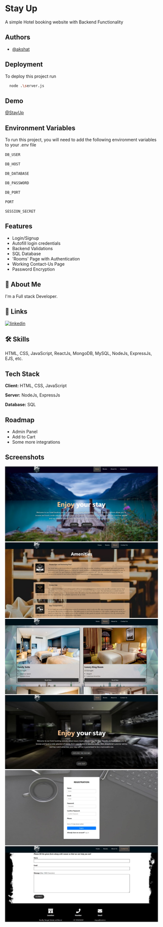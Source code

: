 
# Stay Up

A simple Hotel booking website with Backend Functionality


## Authors

- [@akshat](https://www.github.com/akshatg02/)

## Deployment

To deploy this project run

```bash
  node .\server.js
```


## Demo

[@StayUp](https://stayup.onrender.com)
## Environment Variables

To run this project, you will need to add the following environment variables to your .env file

`DB_USER`

`DB_HOST`

`DB_DATABASE`

`DB_PASSWORD`

`DB_PORT`

`PORT`

`SESSION_SECRET`
## Features

- Login/Signup
- Autofill login credentials
- Backend Validations
- SQL Database
- 'Rooms' Page with Authentication
- Working Contact-Us Page
- Password Encryption

## 🚀 About Me
I'm a Full stack Developer.

## 🔗 Links
[![linkedin](https://img.shields.io/badge/linkedin-0A66C2?style=for-the-badge&logo=linkedin&logoColor=white)](https://www.linkedin.com/in/akshat-garg-9021a8225/)


## 🛠 Skills
HTML, CSS, JavaScript, ReactJs, MongoDB, MySQL, NodeJs, ExpressJs, EJS, etc.


## Tech Stack

**Client:** HTML, CSS, JavaScript

**Server:** NodeJs, ExpressJs

**Database:** SQL


## Roadmap

- Admin Panel
- Add to Cart
- Some more integrations


## Screenshots

![alt text](./public/readmeImg/1.jpg)
![alt text](./public/readmeImg/2.jpg)
![alt text](./public/readmeImg/3.jpg)
![alt text](./public/readmeImg/4.jpg)
![alt text](./public/readmeImg/5.jpg)
![alt text](./public/readmeImg/6.jpg)